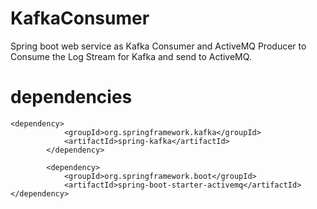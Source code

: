 # KafkaConsumer


Spring boot web service as Kafka Consumer and ActiveMQ Producer to Consume the Log Stream for Kafka and send to ActiveMQ.

# dependencies

```
<dependency>
			<groupId>org.springframework.kafka</groupId>
			<artifactId>spring-kafka</artifactId>
		</dependency>

		<dependency>
			<groupId>org.springframework.boot</groupId>
			<artifactId>spring-boot-starter-activemq</artifactId>
</dependency>

```
